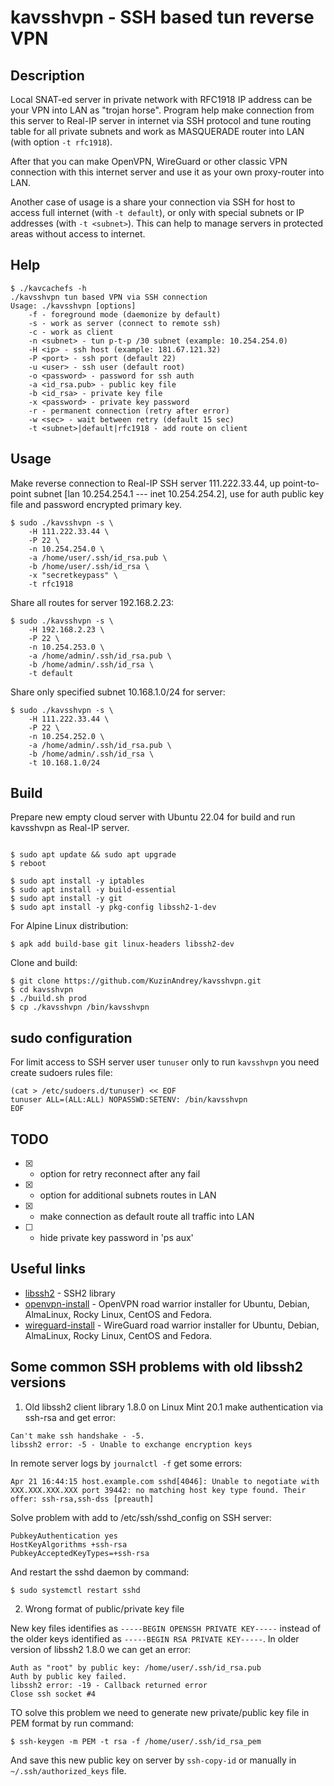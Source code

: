 # kavsshvpn - SSH based tun reverse VPN

## Description

Local SNAT-ed server in private network with RFC1918 IP address can be
your VPN into LAN as "trojan horse". Program help make connection from
this server to Real-IP server in internet via SSH protocol and tune
routing table for all private subnets and work as MASQUERADE router
into LAN (with option `-t rfc1918`).

After that you can make OpenVPN, WireGuard or other classic VPN connection
with this internet server and use it as your own proxy-router into LAN.

Another case of usage is a share your connection via SSH for host
to access full internet (with `-t default`), or only with special subnets
or IP addresses (with `-t <subnet>`). This can help to manage servers
in protected areas without access to internet.

## Help

```shell
$ ./kavcachefs -h
./kavsshvpn tun based VPN via SSH connection
Usage: ./kavsshvpn [options]
	-f - foreground mode (daemonize by default)
	-s - work as server (connect to remote ssh)
	-c - work as client
	-n <subnet> - tun p-t-p /30 subnet (example: 10.254.254.0)
	-H <ip> - ssh host (example: 181.67.121.32)
	-P <port> - ssh port (default 22)
	-u <user> - ssh user (default root)
	-o <password> - password for ssh auth
	-a <id_rsa.pub> - public key file
	-b <id_rsa> - private key file
	-x <password> - private key password
	-r - permanent connection (retry after error)
	-w <sec> - wait between retry (default 15 sec)
	-t <subnet>|default|rfc1918 - add route on client
```

## Usage

Make reverse connection to Real-IP SSH server 111.222.33.44, up point-to-point
subnet [lan 10.254.254.1 --- inet 10.254.254.2], use for auth public key file
and password encrypted primary key.
```shell
$ sudo ./kavsshvpn -s \
	-H 111.222.33.44 \
	-P 22 \
	-n 10.254.254.0 \
	-a /home/user/.ssh/id_rsa.pub \
	-b /home/user/.ssh/id_rsa \
	-x "secretkeypass" \
	-t rfc1918
```

Share all routes for server 192.168.2.23:
```shell
$ sudo ./kavsshvpn -s \
	-H 192.168.2.23 \
	-P 22 \
	-n 10.254.253.0 \
	-a /home/admin/.ssh/id_rsa.pub \
	-b /home/admin/.ssh/id_rsa \
	-t default
```

Share only specified subnet 10.168.1.0/24 for server:
```shell
$ sudo ./kavsshvpn -s \
	-H 111.222.33.44 \
	-P 22 \
	-n 10.254.252.0 \
	-a /home/admin/.ssh/id_rsa.pub \
	-b /home/admin/.ssh/id_rsa \
	-t 10.168.1.0/24
```

## Build

Prepare new empty cloud server with Ubuntu 22.04 for build and run kavsshvpn
as Real-IP server.

```shell

$ sudo apt update && sudo apt upgrade
$ reboot

$ sudo apt install -y iptables
$ sudo apt install -y build-essential
$ sudo apt install -y git
$ sudo apt install -y pkg-config libssh2-1-dev
```

For Alpine Linux distribution:
```shell
$ apk add build-base git linux-headers libssh2-dev
```

Clone and build:
```shell
$ git clone https://github.com/KuzinAndrey/kavsshvpn.git
$ cd kavsshvpn
$ ./build.sh prod
$ cp ./kavsshvpn /bin/kavsshvpn
```

## sudo configuration

For limit access to SSH server user `tunuser` only to run `kavsshvpn` you need create sudoers rules file:
```shell
(cat > /etc/sudoers.d/tunuser) << EOF
tunuser ALL=(ALL:ALL) NOPASSWD:SETENV: /bin/kavsshvpn
EOF
```

## TODO

- [x] - option for retry reconnect after any fail
- [x] - option for additional subnets routes in LAN
- [x] - make connection as default route all traffic into LAN
- [ ] - hide private key password in 'ps aux'

## Useful links

- [libssh2](https://github.com/libssh2/libssh2) - SSH2 library
- [openvpn-install](https://github.com/Nyr/openvpn-install) - OpenVPN road warrior installer for Ubuntu, Debian, AlmaLinux, Rocky Linux, CentOS and Fedora.
- [wireguard-install](https://github.com/Nyr/wireguard-install) - WireGuard road warrior installer for Ubuntu, Debian, AlmaLinux, Rocky Linux, CentOS and Fedora.

## Some common SSH problems with old libssh2 versions

1. Old libssh2 client library 1.8.0 on Linux Mint 20.1 make authentication via ssh-rsa and get error:

```
Can't make ssh handshake - -5.
libssh2 error: -5 - Unable to exchange encryption keys
```
In remote server logs by `journalctl -f` get some errors:
```
Apr 21 16:44:15 host.example.com sshd[4046]: Unable to negotiate with XXX.XXX.XXX.XXX port 39442: no matching host key type found. Their offer: ssh-rsa,ssh-dss [preauth]
```
Solve problem with add to /etc/ssh/sshd_config on SSH server:
```
PubkeyAuthentication yes
HostKeyAlgorithms +ssh-rsa
PubkeyAcceptedKeyTypes=+ssh-rsa
```
And restart the sshd daemon by command:
```
$ sudo systemctl restart sshd
```

2. Wrong format of public/private key file

New key files identifies as `-----BEGIN OPENSSH PRIVATE KEY-----` instead of the older keys identified
as `-----BEGIN RSA PRIVATE KEY-----`. In older version of libssh2 1.8.0 we can get an error:
```
Auth as "root" by public key: /home/user/.ssh/id_rsa.pub
Auth by public key failed.
libssh2 error: -19 - Callback returned error
Close ssh socket #4
```
TO solve this problem we need to generate new private/public key file in PEM format by run command:
```
$ ssh-keygen -m PEM -t rsa -f /home/user/.ssh/id_rsa_pem
```
And save this new public key on server by `ssh-copy-id` or manually in `~/.ssh/authorized_keys` file.

